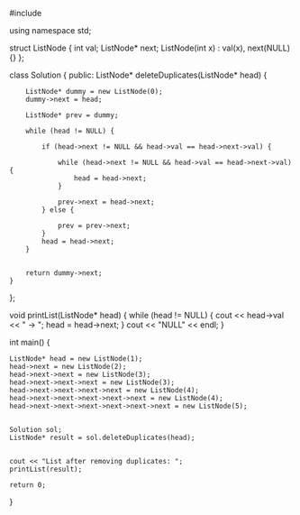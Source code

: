 #include <iostream>

using namespace std;


struct ListNode {
    int val;
    ListNode* next;
    ListNode(int x) : val(x), next(NULL) {}
};

class Solution {
public:
    ListNode* deleteDuplicates(ListNode* head) {
        
        ListNode* dummy = new ListNode(0);
        dummy->next = head;
        
        ListNode* prev = dummy;  
        
        while (head != NULL) {
            
            if (head->next != NULL && head->val == head->next->val) {
                
                while (head->next != NULL && head->val == head->next->val) {
                    head = head->next;
                }
                
                prev->next = head->next;
            } else {
                
                prev = prev->next;
            }
            head = head->next;  
        }
        
        
        return dummy->next;
    }
};


void printList(ListNode* head) {
    while (head != NULL) {
        cout << head->val << " -> ";
        head = head->next;
    }
    cout << "NULL" << endl;
}

int main() {
    
    ListNode* head = new ListNode(1);
    head->next = new ListNode(2);
    head->next->next = new ListNode(3);
    head->next->next->next = new ListNode(3);
    head->next->next->next->next = new ListNode(4);
    head->next->next->next->next->next = new ListNode(4);
    head->next->next->next->next->next->next = new ListNode(5);
    
    
    Solution sol;
    ListNode* result = sol.deleteDuplicates(head);
    
   
    cout << "List after removing duplicates: ";
    printList(result);
    
    return 0;
}
